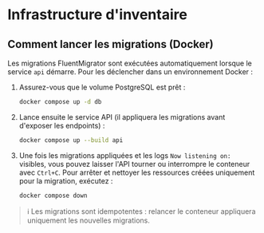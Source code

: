 # Infrastructure d'inventaire

## Comment lancer les migrations (Docker)

Les migrations FluentMigrator sont exécutées automatiquement lorsque le service `api` démarre. Pour les déclencher dans un environnement Docker :

1. Assurez-vous que le volume PostgreSQL est prêt :
   ```bash
   docker compose up -d db
   ```
2. Lance ensuite le service API (il appliquera les migrations avant d'exposer les endpoints) :
   ```bash
   docker compose up --build api
   ```
3. Une fois les migrations appliquées et les logs `Now listening on:` visibles, vous pouvez laisser l'API tourner ou interrompre le conteneur avec `Ctrl+C`. Pour arrêter et nettoyer les ressources créées uniquement pour la migration, exécutez :
   ```bash
   docker compose down
   ```

> ℹ️ Les migrations sont idempotentes : relancer le conteneur appliquera uniquement les nouvelles migrations.
